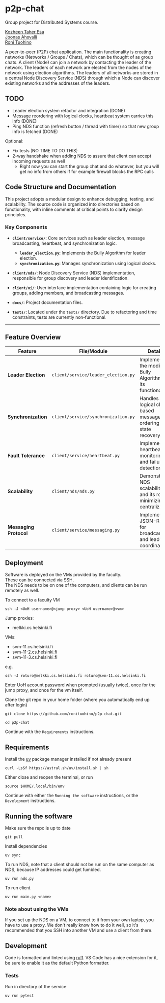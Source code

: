# p2p-chat

Group project for Distributed Systems course.

[Kozheen Taher Esa](https://github.com/astranero)  
[Joonas Ahovalli](https://github.com/joonas-a)  
[Roni Tuohino](https://github.com/ronituohino)

A peer-to-peer (P2P) chat application. The main functionality is creating
networks (Networks / Groups / Chats), which can be thought of as group chats. A
client (Node) can join a network by contacting the leader of the network. The
leaders of each network are elected from the nodes of the network using election
algorithms. The leaders of all networks are stored in a central Node Discovery
Service (NDS) through which a Node can discover existing networks and the
addresses of the leaders.

## TODO

- Leader election system refactor and integration (DONE)
- Message reordering with logical clocks, heartbeat system carries this info (DONE)
- Ping NDS function (refresh button / thread with timer) so that new group info is fetched  (DONE)

Optional:
- Fix tests (NO TIME TO DO THIS)
- 2-way handshake when adding NDS to assure that client can accept incoming requests as well
  - Right now you can start the group chat and do whatever, but you will get no info from others if for example firewall blocks the RPC calls


## Code Structure and Documentation

This project adopts a modular design to enhance debugging, testing, and scalability. The source code is organized into directories based on functionality, with inline comments at critical points to clarify design principles.

### Key Components

- **`client/service/`**: Core services such as leader election, message broadcasting, heartbeat, and synchronization logic.
  - **`leader_election.py`**: Implements the Bully Algorithm for leader election.
  - **`synchronization.py`**: Manages synchronization using logical clocks.

- **`client/nds/`**: Node Discovery Service (NDS) implementation, responsible for group discovery and leader identification.

- **`client/ui/`**: User interface implementation containing logic for creating groups, adding members, and broadcasting messages.

- **`docs/`**: Project documentation files.

- **`tests/`**: Located under the `tests/` directory. Due to refactoring and time constraints, tests are currently non-functional.

---

## Feature Overview

| **Feature**           | **File/Module**                       | **Details**                                                                                          |
|-----------------------|---------------------------------------|------------------------------------------------------------------------------------------------------|
| **Leader Election**   | `client/service/leader_election.py`   | Implements the modified Bully Algorithm and its functionality.                                      |
| **Synchronization**   | `client/service/synchronization.py`   | Handles logical clock-based message ordering and state recovery.                                    |
| **Fault Tolerance**   | `client/service/heartbeat.py`         | Implements heartbeat monitoring and failure detection.                                              |
| **Scalability**       | `client/nds/nds.py`                   | Demonstrates NDS scalability and its role in minimizing centralization.                             |
| **Messaging Protocol**| `client/service/messaging.py`         | Implements JSON-RPC for broadcasting and leader coordination.                                       |

## Deployment

Software is deployed on the VMs provided by the faculty.  
These can be connected via SSH.  
The NDS needs to be on one of the computers, and clients can be run remotely as
well.

To connect to a faculty VM

```
ssh -J <UoH username>@<jump proxy> <UoH username>@<vm>
```

Jump proxies:
- melkki.cs.helsinki.fi

VMs: 
- svm-11.cs.helsinki.fi
- svm-11-2.cs.helsinki.fi
- svm-11-3.cs.helsinki.fi

e.g.

```
ssh -J roturo@melkki.cs.helsinki.fi roturo@svm-11.cs.helsinki.fi
```

Enter UoH account password when prompted (usually twice), once for the jump
proxy, and once for the vm itself.

Clone the git repo in your home folder (where you automatically end up after
login)

```
git clone https://github.com/ronituohino/p2p-chat.git
```

```
cd p2p-chat
```

Continue with the `Requirements` instructions.

## Requirements

Install the [uv](https://docs.astral.sh/uv/) package manager installed if not
already present

```
curl -LsSf https://astral.sh/uv/install.sh | sh
```

Either close and reopen the terminal, or run

```
source $HOME/.local/bin/env
```

Continue with either the `Running the software` instructions, or the
`Development` instructions.

## Running the software

Make sure the repo is up to date

```
git pull
```

Install dependencies 

```
uv sync
```

To run NDS, note that a client should not be run on the same computer as NDS, because IP addresses could get fumbled.

```
uv run nds.py
```

To run client

```
uv run main.py <name>
```

### Note about using the VMs

If you set up the NDS on a VM, to connect to it from your own laptop, you have
to use a proxy. We don't really know how to do it well, so it's recommended that
you SSH into another VM and use a client from there.

## Development

Code is formatted and linted using [ruff](https://docs.astral.sh/ruff/). VS Code
has a nice extension for it, be sure to enable it as the default Python
formatter.

### Tests

Run in directory of the service

```
uv run pytest
```

